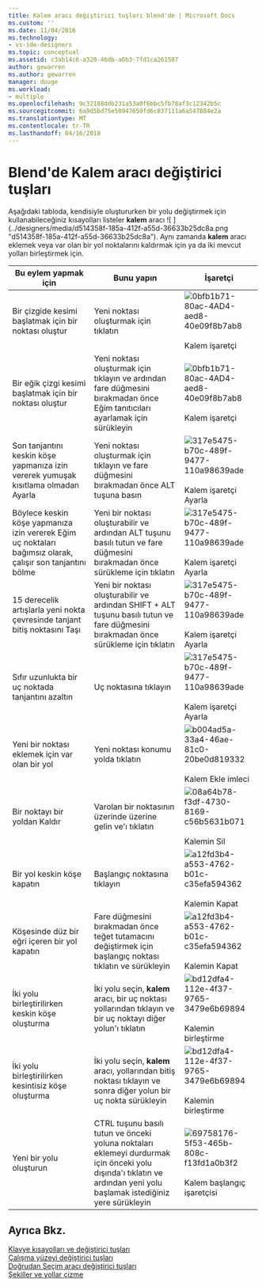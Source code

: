 ```yaml
---
title: Kalem aracı değiştirici tuşları blend'de | Microsoft Docs
ms.custom: ''
ms.date: 11/04/2016
ms.technology:
- vs-ide-designers
ms.topic: conceptual
ms.assetid: c3ab14c6-a320-46db-a6b3-7fd1ca261587
author: gewarren
ms.author: gewarren
manager: douge
ms.workload:
- multiple
ms.openlocfilehash: 9c32188ddb231a53a0f6bbc5fb78af3c12342b5c
ms.sourcegitcommit: 6a9d5bd75e50947659fd6c837111a6a547884e2a
ms.translationtype: MT
ms.contentlocale: tr-TR
ms.lasthandoff: 04/16/2018
---
```

# <a name="pen-tool-modifier-keys-in-blend"></a>Blend'de Kalem aracı değiştirici tuşları
Aşağıdaki tabloda, kendisiyle oluştururken bir yolu değiştirmek için kullanabileceğiniz kısayolları listeler **kalem** aracı ![ ] (../designers/media/d514358f-185a-412f-a55d-36633b25dc8a.png "d514358f-185a-412f-a55d-36633b25dc8a"). Aynı zamanda **kalem** aracı eklemek veya var olan bir yol noktalarını kaldırmak için ya da iki mevcut yolları birleştirmek için.  
  
|Bu eylem yapmak için|Bunu yapın|İşaretçi|  
|-----------------------|-------------|-------------|  
|Bir çizgide kesimi başlatmak için bir noktası oluştur|Yeni noktası oluşturmak için tıklatın|![](../designers/media/0bfb1b71-80ac-4ad4-aed8-40e09f8b7ab8.png "0bfb1b71-80ac-4AD4-aed8-40e09f8b7ab8")<br /><br /> Kalem işaretçi|  
|Bir eğik çizgi kesimi başlatmak için bir noktası oluştur|Yeni noktası oluşturmak için tıklayın ve ardından fare düğmesini bırakmadan önce Eğim tanıtıcıları ayarlamak için sürükleyin|![](../designers/media/0bfb1b71-80ac-4ad4-aed8-40e09f8b7ab8.png "0bfb1b71-80ac-4AD4-aed8-40e09f8b7ab8")<br /><br /> Kalem işaretçi|  
|Son tanjantını keskin köşe yapmanıza izin vererek yumuşak kısıtlama olmadan Ayarla|Yeni noktası oluşturmak için tıklayın ve fare düğmesini bırakmadan önce ALT tuşuna basın|![](../designers/media/317e5475-b70c-489f-9477-110a98639ade.png "317e5475-b70c-489f-9477-110a98639ade")<br /><br /> Kalem işaretçi Ayarla|  
|Böylece keskin köşe yapmanıza izin vererek Eğim uç noktaları bağımsız olarak, çalışır son tanjantını bölme|Yeni bir noktası oluşturabilir ve ardından ALT tuşunu basılı tutun ve fare düğmesini bırakmadan önce sürükleme için tıklatın|![](../designers/media/317e5475-b70c-489f-9477-110a98639ade.png "317e5475-b70c-489f-9477-110a98639ade")<br /><br /> Kalem işaretçi Ayarla|  
|15 derecelik artışlarla yeni nokta çevresinde tanjant bitiş noktasını Taşı|Yeni bir noktası oluşturabilir ve ardından SHIFT + ALT tuşunu basılı tutun ve fare düğmesini bırakmadan önce sürükleme için tıklatın|![](../designers/media/317e5475-b70c-489f-9477-110a98639ade.png "317e5475-b70c-489f-9477-110a98639ade")<br /><br /> Kalem işaretçi Ayarla|  
|Sıfır uzunlukta bir uç noktada tanjantını azaltın|Uç noktasına tıklayın|![](../designers/media/317e5475-b70c-489f-9477-110a98639ade.png "317e5475-b70c-489f-9477-110a98639ade")<br /><br /> Kalem işaretçi Ayarla|  
|Yeni bir noktası eklemek için var olan bir yol|Yeni noktası konumu yolda tıklatın|![](../designers/media/b004ad5a-33a4-46ae-81c0-20be0d819332.png "b004ad5a-33a4-46ae-81c0-20be0d819332")<br /><br /> Kalem Ekle imleci|  
|Bir noktayı bir yoldan Kaldır|Varolan bir noktasının üzerinde üzerine gelin ve'ı tıklatın|![](../designers/media/08a64b78-f3df-4730-8169-c56b5631b071.png "08a64b78-f3df-4730-8169-c56b5631b071")<br /><br /> Kalemin Sil|  
|Bir yol keskin köşe kapatın|Başlangıç noktasına tıklayın|![](../designers/media/a12fd3b4-a553-4762-b01c-c35efa594362.png "a12fd3b4-a553-4762-b01c-c35efa594362")<br /><br /> Kalemin Kapat|  
|Köşesinde düz bir eğri içeren bir yol kapatın|Fare düğmesini bırakmadan önce teğet tutamacını değiştirmek için başlangıç noktası tıklatın ve sürükleyin|![](../designers/media/a12fd3b4-a553-4762-b01c-c35efa594362.png "a12fd3b4-a553-4762-b01c-c35efa594362")<br /><br /> Kalemin Kapat|  
|İki yolu birleştirilirken keskin köşe oluşturma|İki yolu seçin, **kalem** aracı, bir uç noktası yollarından tıklayın ve bir uç noktayı diğer yolun'ı tıklatın|![](../designers/media/bd12dfa4-112e-4f37-9765-3479e6b69894.png "bd12dfa4-112e-4f37-9765-3479e6b69894")<br /><br /> Kalemin birleştirme|  
|İki yolu birleştirilirken kesintisiz köşe oluşturma|İki yolu seçin, **kalem** aracı, yollarından bitiş noktası tıklayın ve sonra diğer yolun bir uç nokta sürükleyin|![](../designers/media/bd12dfa4-112e-4f37-9765-3479e6b69894.png "bd12dfa4-112e-4f37-9765-3479e6b69894")<br /><br /> Kalemin birleştirme|  
|Yeni bir yolu oluşturun|CTRL tuşunu basılı tutun ve önceki yoluna noktaları eklemeyi durdurmak için önceki yolu dışında'ı tıklatın ve ardından yeni yolu başlamak istediğiniz yere sürükleyin|![](../designers/media/69758176-5f53-465b-808c-f13fd1a0b3f2.png "69758176-5f53-465b-808c-f13fd1a0b3f2")<br /><br /> Kalem başlangıç işaretçisi|  
  
## <a name="see-also"></a>Ayrıca Bkz.  
 [Klavye kısayolları ve değiştirici tuşları](../designers/keyboard-shortcuts-and-modifier-keys-in-blend.md)   
 [Çalışma yüzeyi değiştirici tuşları](../designers/artboard-modifier-keys-in-blend.md)   
 [Doğrudan Seçim aracı değiştirici tuşları](../designers/direct-selection-tool-modifier-keys-in-blend.md)   
 [Şekiller ve yollar çizme](../designers/draw-shapes-and-paths.md)
